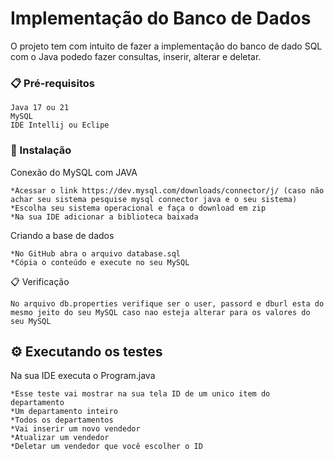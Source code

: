 # Implementação do Banco de Dados

O projeto tem com intuito de fazer a implementação do banco de dado SQL com o Java podedo fazer consultas, inserir, alterar e deletar.

### 📋 Pré-requisitos

```
Java 17 ou 21
MySQL
IDE Intellij ou Eclipe

```

### 🔧 Instalação


Conexão do MySQL com JAVA

```
*Acessar o link https://dev.mysql.com/downloads/connector/j/ (caso não achar seu sistema pesquise mysql connector java e o seu sistema)
*Escolha seu sistema operacional e faça o download em zip
*Na sua IDE adicionar a biblioteca baixada

```

Criando a base de dados

```
*No GitHub abra o arquivo database.sql
*Cópia o conteúdo e execute no seu MySQL

```
📋 Verificação

```
No arquivo db.properties verifique ser o user, passord e dburl esta do mesmo jeito do seu MySQL caso nao esteja alterar para os valores do seu MySQL

```

## ⚙️ Executando os testes

Na sua IDE executa o Program.java

```
*Esse teste vai mostrar na sua tela ID de um unico item do departamento 
*Um departamento inteiro
*Todos os departamentos
*Vai inserir um novo vendedor
*Atualizar um vendedor
*Deletar um vendedor que você escolher o ID

```
